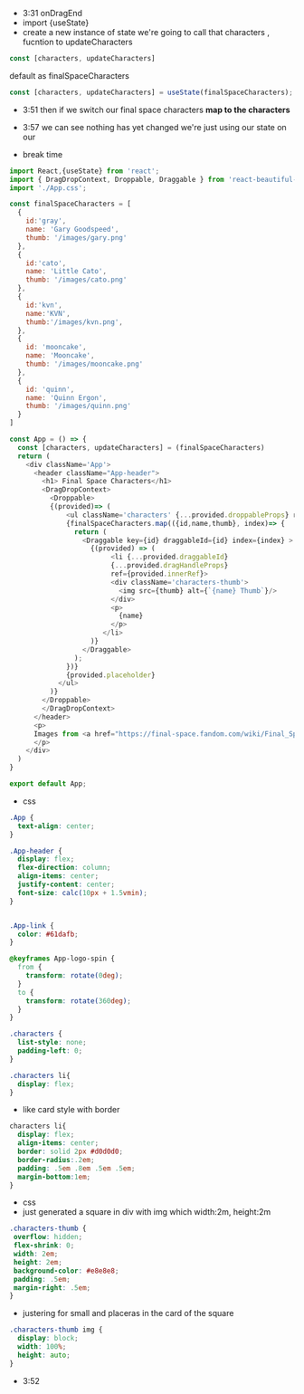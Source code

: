 
- 3:31 onDragEnd
-  import {useState}
-  create a new instance of state 
we're going to call that characters ,
fucntion to updateCharacters

```js
const [characters, updateCharacters]
```
default as finalSpaceCharacters
```js
const [characters, updateCharacters] = useState(finalSpaceCharacters);
```

- 3:51
then if we switch our final space characters
**map to the characters**

- 3:57 
we can see nothing has yet changed 
we're just using our state on 
our  <DragDropContext> </DragDropContext>

- break time 

```js
import React,{useState} from 'react';
import { DragDropContext, Droppable, Draggable } from 'react-beautiful-dnd';
import './App.css';

const finalSpaceCharacters = [
  {
    id:'gray',
    name: 'Gary Goodspeed',
    thumb: '/images/gary.png'
  },
  {
    id:'cato',
    name: 'Little Cato',
    thumb: '/images/cato.png'
  },
  {
    id:'kvn',
    name:'KVN',
    thumb:'/images/kvn.png',
  },
  {
    id: 'mooncake',
    name: 'Mooncake',
    thumb: '/images/mooncake.png'
  },
  {
    id: 'quinn',
    name: 'Quinn Ergon',
    thumb: '/images/quinn.png'
  }
]

const App = () => {
  const [characters, updateCharacters] = (finalSpaceCharacters)
  return (
    <div className='App'>
      <header className="App-header">
        <h1> Final Space Characters</h1>
        <DragDropContext>
          <Droppable>
          {(provided)=> (
              <ul className='characters' {...provided.droppableProps} ref={provided.innerRef}>
              {finalSpaceCharacters.map(({id,name,thumb}, index)=> {
                return (
                  <Draggable key={id} draggableId={id} index={index} >
                    {(provided) => (
                         <li {...provided.draggableId} 
                         {...provided.dragHandleProps}
                         ref={provided.innerRef}>
                         <div className='characters-thumb'>
                           <img src={thumb} alt={`{name} Thumb`}/>
                         </div>
                         <p>
                           {name}
                         </p>
                       </li>
                    )}
                  </Draggable>
                );
              })}
              {provided.placeholder}
            </ul>
          )}
        </Droppable>
        </DragDropContext>
      </header>
      <p>
      Images from <a href="https://final-space.fandom.com/wiki/Final_Space_Wiki">Final Space Wiki</a>
      </p>
    </div>
  )
}

export default App;

```
- css

```css
.App {
  text-align: center;
}

.App-header {
  display: flex;
  flex-direction: column;
  align-items: center;
  justify-content: center;
  font-size: calc(10px + 1.5vmin);
}


.App-link {
  color: #61dafb;
}

@keyframes App-logo-spin {
  from {
    transform: rotate(0deg);
  }
  to {
    transform: rotate(360deg);
  }
}

.characters {
  list-style: none;
  padding-left: 0;
}

.characters li{
  display: flex;
}
```
- like card style with border 
```css
characters li{
  display: flex;
  align-items: center;
  border: solid 2px #d0d0d0;
  border-radius:.2em;
  padding: .5em .8em .5em .5em;
  margin-bottom:1em;
}
```
- css
- just generated a square in div with img which
 width:2m, height:2m 

 ```css
 .characters-thumb {
  overflow: hidden;
  flex-shrink: 0;
  width: 2em;
  height: 2em;
  background-color: #e8e8e8;
  padding: .5em;
  margin-right: .5em;
}
 ```

- justering for small and placeras in the card of the square

```css
.characters-thumb img {
  display: block;
  width: 100%;
  height: auto;
}
```
- 3:52




